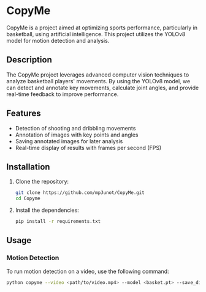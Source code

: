 # CopyMe

CopyMe is a project aimed at optimizing sports performance, particularly in basketball, using artificial intelligence. This project utilizes the YOLOv8 model for motion detection and analysis.

## Description

The CopyMe project leverages advanced computer vision techniques to analyze basketball players' movements. By using the YOLOv8 model, we can detect and annotate key movements, calculate joint angles, and provide real-time feedback to improve performance.

## Features

- Detection of shooting and dribbling movements
- Annotation of images with key points and angles
- Saving annotated images for later analysis
- Real-time display of results with frames per second (FPS)

## Installation

1. Clone the repository:

   ```sh
   git clone https://github.com/mpJunot/CopyMe.git
   cd Copyme
   ```

2. Install the dependencies:

   ```sh
   pip install -r requirements.txt
   ```

## Usage

### Motion Detection

To run motion detection on a video, use the following command:

```sh
python copyme --video <path/to/video.mp4> --model <basket.pt> --save_dir <path/to/save_directory>
```
